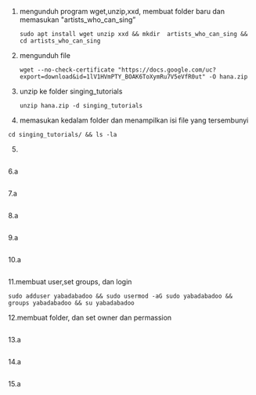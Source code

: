 1. mengunduh program wget,unzip,xxd, membuat folder baru dan memasukan "artists_who_can_sing”
   ```
   sudo apt install wget unzip xxd && mkdir  artists_who_can_sing && cd artists_who_can_sing
    ```
2. mengunduh file 
   ```
   wget --no-check-certificate "https://docs.google.com/uc?export=download&id=1lV1HVmPTY_BOAK6ToXymRu7V5eVfR0ut" -O hana.zip

   ```
3. unzip ke folder singing_tutorials
      ```
      unzip hana.zip -d singing_tutorials
      ```
 4. memasukan kedalam folder dan menampilkan isi file yang tersembunyi 
   ```
   cd singing_tutorials/ && ls -la
   ```
 5. 
   ```
   ```
   6.a
   ```
   ```
   7.a
   ```
   ```
   8.a
   ```
   ```
   9.a
   ```
   ```
   10.a
   ```
   ```
   11.membuat user,set groups, dan login
   ```
   sudo adduser yabadabadoo && sudo usermod -aG sudo yabadabadoo && groups yabadabadoo && su yabadabadoo
   ```
   12.membuat folder, dan set owner dan permassion
   ```
   ```
   13.a
   ```
   ```
   14.a
   ```
   ```
   15.a
   ```
   ```
   
